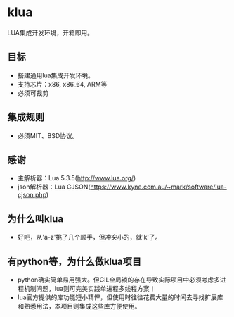 # klua
LUA集成开发环境，开箱即用。


## 目标
* 搭建通用lua集成开发环境。
* 支持芯片：x86, x86_64, ARM等
* 必须可裁剪


## 集成规则
* 必须MIT、BSD协议。


## 感谢
* 主解析器：Lua 5.3.5(http://www.lua.org/)
* json解析器：Lua CJSON(https://www.kyne.com.au/~mark/software/lua-cjson.php)


## 为什么叫klua
* 好吧，从'a-z'挑了几个顺手，但冲突小的，就'k'了。


## 有python等，为什么做klua项目
* python确实简单易用强大。但GIL全局锁的存在导致实际项目中必须考虑多进程机制问题，lua则可完美实践单进程多线程方案！
* lua官方提供的库功能短小精悍，但使用时往往花费大量的时间去寻找扩展库和熟悉用法，本项目则集成这些库方便使用。
